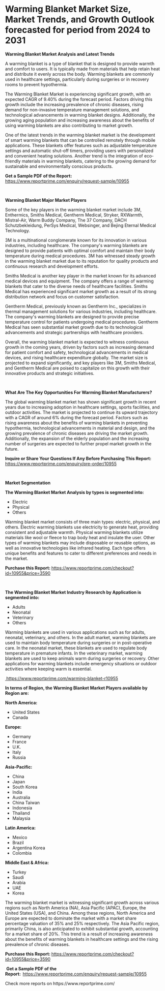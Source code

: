 <p><h1>Warming Blanket Market Size, Market Trends, and Growth Outlook forecasted for period from 2024 to 2031</h1></p><p><strong>Warming Blanket Market Analysis and Latest Trends</strong></p>
<p><p>A warming blanket is a type of blanket that is designed to provide warmth and comfort to users. It is typically made from materials that help retain heat and distribute it evenly across the body. Warming blankets are commonly used in healthcare settings, particularly during surgeries or in recovery rooms to prevent hypothermia.</p><p>The Warming Blanket Market is experiencing significant growth, with an expected CAGR of 9.40% during the forecast period. Factors driving this growth include the increasing prevalence of chronic diseases, rising demand for non-invasive temperature management solutions, and technological advancements in warming blanket designs. Additionally, the growing aging population and increasing awareness about the benefits of using warming blankets are also contributing to market growth.</p><p>One of the latest trends in the warming blanket market is the development of smart warming blankets that can be controlled remotely through mobile applications. These blankets offer features such as adjustable temperature settings and automatic shut-off timers, providing users with personalized and convenient heating solutions. Another trend is the integration of eco-friendly materials in warming blankets, catering to the growing demand for sustainable and environmentally conscious products.</p></p>
<p><strong>Get a Sample PDF of the Report:&nbsp;</strong> <a href="https://www.reportprime.com/enquiry/request-sample/10955">https://www.reportprime.com/enquiry/request-sample/10955</a></p>
<p>&nbsp;</p>
<p><strong>Warming Blanket Major Market Players</strong></p>
<p><p>Some of the key players in the warming blanket market include 3M, Enthermics, Smiths Medical, Gentherm Medical, Stryker, RXWarmth, Mistral-Air, Warm Buddy Company, The 37 Company, DACH Schutzbekleidung, PerSys Medical, Websinger, and Bejing Eternal Medical Technology.</p><p>3M is a multinational conglomerate known for its innovation in various industries, including healthcare. The company's warming blankets are designed to provide patients with optimal comfort and maintain their body temperature during medical procedures. 3M has witnessed steady growth in the warming blanket market due to its reputation for quality products and continuous research and development efforts.</p><p>Smiths Medical is another key player in the market known for its advanced medical devices and equipment. The company offers a range of warming blankets that cater to the diverse needs of healthcare facilities. Smiths Medical has experienced significant market growth as a result of its strong distribution network and focus on customer satisfaction.</p><p>Gentherm Medical, previously known as Gentherm Inc., specializes in thermal management solutions for various industries, including healthcare. The company's warming blankets are designed to provide precise temperature control for patients undergoing medical procedures. Gentherm Medical has seen substantial market growth due to its technological advancements and strategic partnerships with healthcare providers.</p><p>Overall, the warming blanket market is expected to witness continuous growth in the coming years, driven by factors such as increasing demand for patient comfort and safety, technological advancements in medical devices, and rising healthcare expenditure globally. The market size is projected to expand significantly, and key players like 3M, Smiths Medical, and Gentherm Medical are poised to capitalize on this growth with their innovative products and strategic initiatives.</p></p>
<p>&nbsp;</p>
<p><strong>What Are The Key Opportunities For Warming Blanket Manufacturers?</strong></p>
<p><p>The global warming blanket market has shown significant growth in recent years due to increasing adoption in healthcare settings, sports facilities, and outdoor activities. The market is projected to continue its upward trajectory with a CAGR of around 6% during the forecast period. Factors such as rising awareness about the benefits of warming blankets in preventing hypothermia, technological advancements in material and design, and the growing prevalence of chronic diseases are driving the market growth. Additionally, the expansion of the elderly population and the increasing number of surgeries are expected to further propel market growth in the future.</p></p>
<p><strong>Inquire or Share Your Questions If Any Before Purchasing This Report:</strong> <a href="https://www.reportprime.com/enquiry/pre-order/10955">https://www.reportprime.com/enquiry/pre-order/10955</a></p>
<p>&nbsp;</p>
<p><strong>Market Segmentation</strong></p>
<p><strong>The Warming Blanket Market Analysis by types is segmented into:</strong></p>
<p><ul><li>Electric</li><li>Physical</li><li>Others</li></ul></p>
<p><p>Warming blanket market consists of three main types: electric, physical, and others. Electric warming blankets use electricity to generate heat, providing consistent and adjustable warmth. Physical warming blankets utilize materials like wool or fleece to trap body heat and insulate the user. Other types of warming blankets may include disposable or reusable options, as well as innovative technologies like infrared heating. Each type offers unique benefits and features to cater to different preferences and needs in the market.</p></p>
<p><strong>Purchase this Report:&nbsp;</strong><a href="https://www.reportprime.com/checkout?id=10955&price=3590">https://www.reportprime.com/checkout?id=10955&price=3590</a></p>
<p>&nbsp;</p>
<p><strong>The Warming Blanket Market Industry Research by Application is segmented into:</strong></p>
<p><ul><li>Adults</li><li>Neonatal</li><li>Veterinary</li><li>Others</li></ul></p>
<p><p>Warming blankets are used in various applications such as for adults, neonatal, veterinary, and others. In the adult market, warming blankets are used to maintain body temperature during surgeries or in post-operative care. In the neonatal market, these blankets are used to regulate body temperature in premature infants. In the veterinary market, warming blankets are used to keep animals warm during surgeries or recovery. Other applications for warming blankets include emergency situations or outdoor activities where keeping warm is essential.</p></p>
<p><a href="https://www.reportprime.com/warming-blanket-r10955">&nbsp;https://www.reportprime.com/warming-blanket-r10955</a></p>
<p><strong>In terms of Region, the Warming Blanket Market Players available by Region are:</strong></p>
<p>
    <p> <strong> North America: </strong>
        <ul>
            <li>United States</li>
            <li>Canada</li>
        </ul>
        </p> 
    <p> <strong> Europe: </strong>
        <ul>
            <li>Germany</li>
            <li>France</li>
            <li>U.K.</li>
            <li>Italy</li>
            <li>Russia</li>
        </ul>
        </p> 
    <p> <strong> Asia-Pacific: </strong>
        <ul>
            <li>China</li>
            <li>Japan</li>
            <li>South Korea</li>
            <li>India</li>
            <li>Australia</li>
            <li>China Taiwan</li>
            <li>Indonesia</li>
            <li>Thailand</li>
            <li>Malaysia</li>
        </ul>
        </p> 
    <p> <strong> Latin America: </strong>
        <ul>
            <li>Mexico</li>
            <li>Brazil</li>
            <li>Argentina Korea</li>
            <li>Colombia</li>
        </ul>
        </p> 
    <p> <strong> Middle East & Africa: </strong>
        <ul>
            <li>Turkey</li>
            <li>Saudi</li>
            <li>Arabia</li>
            <li>UAE</li>
            <li>Korea</li>
        </ul>
    </p>
    </p>
<p><p>The warming blanket market is witnessing significant growth across various regions such as North America (NA), Asia Pacific (APAC), Europe, the United States (USA), and China. Among these regions, North America and Europe are expected to dominate the market with a market share percentage valuation of 35% and 25% respectively. The Asia Pacific region, primarily China, is also anticipated to exhibit substantial growth, accounting for a market share of 20%. This trend is a result of increasing awareness about the benefits of warming blankets in healthcare settings and the rising prevalence of chronic diseases.</p></p>
<p><strong>Purchase this Report: </strong><a href="https://www.reportprime.com/checkout?id=10955&price=3590">https://www.reportprime.com/checkout?id=10955&price=3590</a></p>
<p>&nbsp;<strong>Get a Sample PDF of the Report:&nbsp;&nbsp;</strong><a href="https://www.reportprime.com/enquiry/request-sample/10955">https://www.reportprime.com/enquiry/request-sample/10955</a></p>
<p><strong></strong></p>
<p>Check more reports on https://www.reportprime.com/</p>